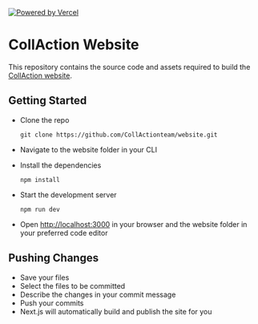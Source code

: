 [![Powered by Vercel](https://raw.githubusercontent.com/CollActionteam/website/main/public/powered-by-vercel.svg)](https://vercel.com/?utm_source=collaction&utm_campaign=oss)

# CollAction Website

This repository contains the source code and assets required to build the [CollAction website](https://www.collaction.org/).

## Getting Started

- Clone the repo

  `git clone https://github.com/CollActionteam/website.git`

- Navigate to the website folder in your CLI

- Install the dependencies

  `npm install`

- Start the development server

  `npm run dev`

- Open [http://localhost:3000](http://localhost:3000) in your browser and the website folder in your preferred code editor

## Pushing Changes

- Save your files
- Select the files to be committed
- Describe the changes in your commit message
- Push your commits
- Next.js will automatically build and publish the site for you
